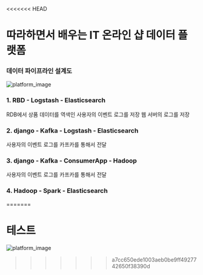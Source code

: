 <<<<<<< HEAD
# 따라하면서 배우는 IT 온라인 샵 데이터 플랫폼


### 데이터 파이프라인 설계도
![platform_image](https://github.com/ddarahakit/data_platform/blob/master/images/platform_white.png)


### 1. RBD - Logstash - Elasticsearch

RDB에서 상품 데이터를 역색인 
사용자의 이벤트 로그를 저장
웹 서버의 로그를 저장

### 2. django - Kafka - Logstash - Elasticsearch

사용자의 이벤트 로그를 카프카를 통해서 전달

### 3. django - Kafka - ConsumerApp - Hadoop

사용자의 이벤트 로그를 카프카를 통해서 전달

### 4. Hadoop - Spark - Elasticsearch

=======
# 테스트

![platform_image](https://github.com/ddarahakit/data_platform/blob/master/images/platform_white.png)
>>>>>>> a7cc650ede1003aeb0be9ff4927742650f38390d
